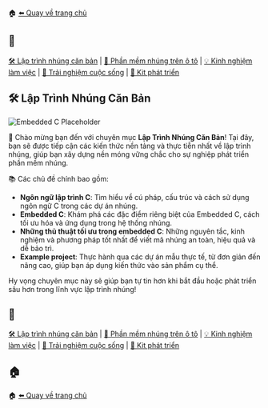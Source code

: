 🏠 [⬅️ Quay về trang chủ](/)

## 🔖
[🛠️ Lập trình nhúng căn bản](/embedded/) | [🚗 Phần mềm nhúng trên ô tô](/automotive/) | [💡 Kinh nghiệm làm việc](/blogs/) | [🌱 Trải nghiệm cuộc sống](/blogs/) | [🔌 Kit phát triển](/kits/)

## 🛠️ Lập Trình Nhúng Căn Bản

![Embedded C Placeholder](../assets/embedded-c-placeholder.png) <!-- Ảnh minh họa chủ đề Embedded C -->

👋 Chào mừng bạn đến với chuyên mục **Lập Trình Nhúng Căn Bản**! Tại đây, bạn sẽ được tiếp cận các kiến thức nền tảng và thực tiễn nhất về lập trình nhúng, giúp bạn xây dựng nền móng vững chắc cho sự nghiệp phát triển phần mềm nhúng.

📚 Các chủ đề chính bao gồm:

- **Ngôn ngữ lập trình C**: Tìm hiểu về cú pháp, cấu trúc và cách sử dụng ngôn ngữ C trong các dự án nhúng.
- **Embedded C**: Khám phá các đặc điểm riêng biệt của Embedded C, cách tối ưu hóa và ứng dụng trong hệ thống nhúng.
- **Những thủ thuật tối ưu trong embedded C**: Những nguyên tắc, kinh nghiệm và phương pháp tốt nhất để viết mã nhúng an toàn, hiệu quả và dễ bảo trì.
- **Example project**: Thực hành qua các dự án mẫu thực tế, từ đơn giản đến nâng cao, giúp bạn áp dụng kiến thức vào sản phẩm cụ thể.

Hy vọng chuyên mục này sẽ giúp bạn tự tin hơn khi bắt đầu hoặc phát triển sâu hơn trong lĩnh vực lập trình nhúng!

## 🔖
[🛠️ Lập trình nhúng căn bản](/embedded/) | [🚗 Phần mềm nhúng trên ô tô](/automotive/) | [💡 Kinh nghiệm làm việc](/blogs/) | [🌱 Trải nghiệm cuộc sống](/blogs/) | [🔌 Kit phát triển](/kits/)

## 🏠
🏠 [⬅️ Quay về trang chủ](/)